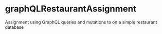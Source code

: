 # graphQLRestaurantAssignment
Assignment using GraphQL queries and mutations to on a simple restaurant database

